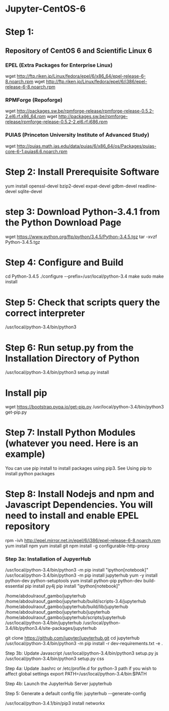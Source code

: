 # Jupyter-CentOS-6

# Step 1: 
## Repository of CentOS 6 and Scientific Linux 6
### EPEL (Extra Packages for Enterprise Linux)
wget http://ftp.riken.jp/Linux/fedora/epel/6/x86_64/epel-release-6-8.noarch.rpm
wget http://ftp.riken.jp/Linux/fedora/epel/6/i386/epel-release-6-8.noarch.rpm 

### RPMForge (Repoforge)
wget http://packages.sw.be/rpmforge-release/rpmforge-release-0.5.2-2.el6.rf.x86_64.rpm
wget http://packages.sw.be/rpmforge-release/rpmforge-release-0.5.2-2.el6.rf.i686.rpm

### PUIAS (Princeton University Institute of Advanced Study) 
wget http://puias.math.ias.edu/data/puias/6/x86_64/os/Packages/puias-core-6-1.puias6.6.noarch.rpm


# Step 2: Install Prerequisite Software
yum install openssl-devel bzip2-devel expat-devel gdbm-devel readline-devel sqlite-devel

# step 3:  Download Python-3.4.1 from the Python Download Page
wget https://www.python.org/ftp/python/3.4.5/Python-3.4.5.tgz
tar -xvzf Python-3.4.5.tgz



# Step 4: Configure and Build
cd Python-3.4.5
./configure --prefix=/usr/local/python-3.4
make 
sudo make install

# Step 5: Check that scripts query the correct interpreter
/usr/local/python-3.4/bin/python3


# Step 6: Run setup.py from the Installation Directory of Python
/usr/local/python-3.4/bin/python3 setup.py install

# Install pip 
wget https://bootstrap.pypa.io/get-pip.py
/usr/local/python-3.4/bin/python3 get-pip.py

# Step 7: Install Python Modules (whatever you need. Here is an example)
You can use pip install to install packages using pip3. See Using pip to install python packages

# Step 8: Install Nodejs and npm and Javascript Dependencies. You will need to install and enable EPEL repository
rpm -ivh http://epel.mirror.net.in/epel/6/i386/epel-release-6-8.noarch.rpm
yum install npm
yum install git
npm install -g configurable-http-proxy

### Step 3a: Installation of JupyerHub
/usr/local/python-3.4/bin/python3 -m pip install "ipython[notebook]"
/usr/local/python-3.4/bin/python3 -m pip install jupyterhub
yum -y install python-dev python-setuptools
yum install python-pip python-dev build-essential
pip install py4j
pip install "ipython[notebook]"

/home/abdoulraouf_gambo/jupyterhub
/home/abdoulraouf_gambo/jupyterhub/build/scripts-3.4/jupyterhub
/home/abdoulraouf_gambo/jupyterhub/build/lib/jupyterhub
/home/abdoulraouf_gambo/jupyterhub/jupyterhub
/home/abdoulraouf_gambo/jupyterhub/scripts/jupyterhub
/usr/local/python-3.4/bin/jupyterhub
/usr/local/python-3.4/lib/python3.4/site-packages/jupyterhub

git clone https://github.com/jupyter/jupyterhub.git
cd jupyterhub
/usr/local/python-3.4/bin/python3 -m pip install -r dev-requirements.txt -e .

Step 3b: Update Javascript
/usr/local/python-3.4/bin/python3 setup.py js
/usr/local/python-3.4/bin/python3 setup.py css

Step 4a: Update .bashrc or /etc/profile.d for python-3 path if you wish to affect global settings
export PATH=/usr/local/python-3.4/bin:$PATH

Step 4b: Launch the JupyterHub Server
jupyterhub

Step 5: Generate a default config file:
jupyterhub --generate-config


/usr/local/python-3.4.1/bin/pip3 install networkx







